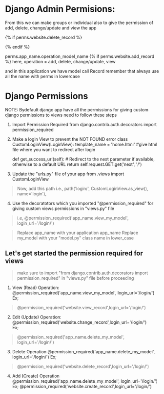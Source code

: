 # Django Admin Permisions:
From this we can make groups or individual also to give the permission of add, delete, change/update and view the app

{% if perms.website.delete_record %}

{% endif %}


perms.app_name.operation_model_name
{% if perms.website.add_record %}
here, operation = add, delete, change/update, view

and in this application we have model call Record
remember that always use all the name with perms in lowercase

# Django Permissions
NOTE: Bydefault django app have all the permissions
for giving custom django permissions to views need to follow these steps

1. Import Permission Required
from django.contrib.auth.decorators import permission_required

2. Make a login View to prevent the NOT FOUND error
class CustomLoginView(LoginView):
    template_name = 'home.html' #give html file where you want to redirect after login

    def get_success_url(self):
        # Redirect to the next parameter if available, otherwise to a default URL
        return self.request.GET.get('next', '/')

3. Update the "urls.py" file of your app
from .views import CustomLoginView

>Now, add this path i.e., 
path('login/', CustomLoginView.as_view(), name='login'),


4. Use the decoratotors which you imported "@permission_required" for giving custom views permissions in "views.py" file

>i.e, @permission_required('app_name.view_my_model', login_url='/login/')

> Replace app_name with your application app_name
> Replace my_model with your "model.py" class name in lower_case

## Let's get started the permission required for views
> make sure to import "from django.contrib.auth.decorators import permission_required" in "views.py" file before proceeding 

1. View (Read) Operation:
@permission_required('app_name.view_my_model', login_url='/login/')
Ex;
> @permission_required('website.view_record',login_url='/login/')

2. Edit (Update) Operation:
@permission_required('website.change_record',login_url='/login/')  
Ex;
> @permission_required('app_name.delete_my_model', login_url='/login/')

3. Delete Operation
@permission_required('app_name.delete_my_model', login_url='/login/')
Ex;
> @permission_required('website.delete_record',login_url='/login/')  

4. Add (Create) Operation
@permission_required('app_name.delete_my_model', login_url='/login/')
Ex;
@permission_required('website.create_record',login_url='/login/') 

